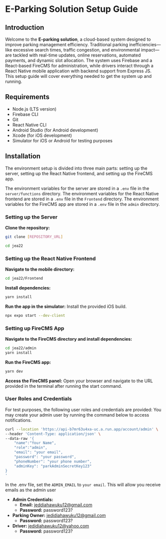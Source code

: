 # E-Parking Solution Setup Guide

## Introduction

Welcome to the **E-parking solution**, a cloud-based system designed to improve parking management efficiency. Traditional parking inefficiencies—like excessive search times, traffic congestion, and environmental impact—are tackled with real-time updates, online reservations, automated payments, and dynamic slot allocation. The system uses Firebase and a React-based FireCMS for administration, while drivers interact through a React Native mobile application with backend support from Express JS. This setup guide will cover everything needed to get the system up and running.

## Requirements

- Node.js (LTS version)
- Firebase CLI
- Git
- React Native CLI
- Android Studio (for Android development)
- Xcode (for iOS development)
- Simulator for iOS or Android for testing purposes

## Installation

The environment setup is divided into three main parts: setting up the server, setting up the React Native frontend, and setting up the FireCMS app.

The environment variables for the server are stored in a `.env` file in the `server/functions` directory.
The environment variables for the React Native frontend are stored in a `.env` file in the `Frontend` directory.
The environment variables for the FireCMS app are stored in a `.env` file in the `admin` directory.

### Setting up the Server

**Clone the repository:**

```bash
git clone [REPOSITORY_URL]

cd jea22
```

### Setting up the React Native Frontend

**Navigate to the mobile directory:**

```bash
cd jea22/Frontend
```

**Install dependencies:**

```bash
yarn install
```

**Run the app in the simulator:**
Install the provided iOS build.

```bash
npx expo start --dev-client
```

### Setting up FireCMS App

**Navigate to the FireCMS directory and install dependencies:**

```bash
cd jea22/admin
yarn install
```

**Run the FireCMS app:**

```bash
yarn dev
```

**Access the FireCMS panel:**
Open your browser and navigate to the URL provided in the terminal after running the start command.

### User Roles and Credentials

For test purposes, the following user roles and credentials are provided:
You may create your admin user by running the command below to access notifications.

```bash
curl --location 'https://api-b7mr63u4xa-uc.a.run.app/account/admin' \
--header 'Content-Type: application/json' \
--data-raw '{
    "name":"Your Name",
    "role":"admin",
    "email": "your email",
    "password": "your password",
    "phoneNumber": "your phone number",
    "adminKey": "parkAdminSecretKey123"
}
'
```

In the .env file, set the `ADMIN_EMAIL` to `your email`.
This will allow you receive emails as the admin user

- **Admin Credentials:**
  - **Email:** jeddiahawuku12@gmail.com
  - **Password:** password123?
- **Parking Owner:** jedidiahawuku12@gmail.com
  - **Password:** password123?
- **Driver:** jedidiahawuku12@yahoo.com
  - **Password:** password123?
